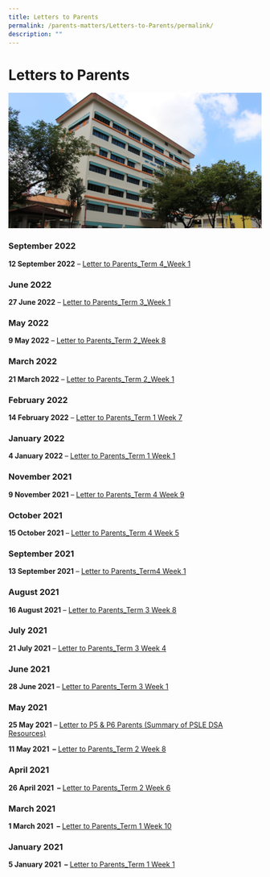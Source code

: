 ```yaml
---
title: Letters to Parents
permalink: /parents-matters/Letters-to-Parents/permalink/
description: ""
---
```

Letters to Parents
==================
![](/images/ITQ.jpg)

### **September 2022**


**12 September 2022** – [Letter to Parents_Term 4_Week 1](/files/Letter-to-Parents_Term-4_Week-1.pdf)

### **June 2022**

**27 June 2022** – [Letter to Parents_Term 3_Week 1](/files/Letter-to-Parents_Term-3_Week-1.pdf)

### **May 2022**

**9 May 2022** – [Letter to Parents_Term 2_Week 8](/files/Letter-to-Parents_Term-2_Week-8.pdf)

### **March 2022**

**21 March 2022** – [Letter to Parents_Term 2_Week 1](/files/Letter-to-Parents_Term-2_Week-1.pdf)

### **February 2022** 

**14 February 2022** – [Letter to Parents_Term 1 Week 7](/files/Letter-to-Parents_Term-1-Week-7.pdf)

### **January 2022**

**4 January 2022** – [Letter to Parents_Term 1 Week 1](/files/Letter-to-Parents_Term-1-Week-1.pdf)

### **November 2021**

**9 November 2021** – [Letter to Parents_Term 4 Week 9](/files/Letter-to-Parents_Term-4-Week-9.pdf)

### **October 2021**

**15 October 2021** – [Letter to Parents_Term 4 Week 5](/files/Letter-to-Parents_Term-4-Week-5.pdf)

### **September 2021**

**13 September 2021** – [Letter to Parents_Term4 Week 1](/files/SepLetter-to-Parents_Term4-Week-1.pdf)

### **August 2021**

**16 August 2021** – [Letter to Parents_Term 3 Week 8](/files/AugLetter-to-Parents_Term-3-Week-8.pdf)

### **July 2021**

**21 July 2021** – [Letter to Parents_Term 3 Week 4](/files/JulyLetter-to-Parents_Term-3-Week-4.pdf)

### **June 2021**

**28 June 2021** – [Letter to Parents_Term 3 Week 1](/files/JuneLetter-to-Parents_Term-3-Week-1.pdf)

### **May 2021**

**25 May 2021** – [Letter to P5 & P6 Parents (Summary of PSLE DSA Resources)](/files/Letter-to-P5-P6-Parents-Summary-of-PSLE-DSA-Resources-25-May-21.pdf)

**11 May 2021  –** [Letter to Parents_Term 2 Week 8](/files/MayLetter-to-Parents_Term-2-Week-8.pdf)

### **April 2021**

**26 April 2021  –** [Letter to Parents_Term 2 Week 6](/files/AprilLetter-to-Parents_Term-2-Week-6.pdf)

### **March 2021**

**1 March 2021  –** [Letter to Parents_Term 1 Week 10](/files/MarchLetter-to-Parents_Term-1-Week-10.pdf)

### **January 2021**

**5 January 2021  –** [Letter to Parents_Term 1 Week 1](/files/JanLetter-to-Parents_Term-1-Week-1%20(1).pdf)